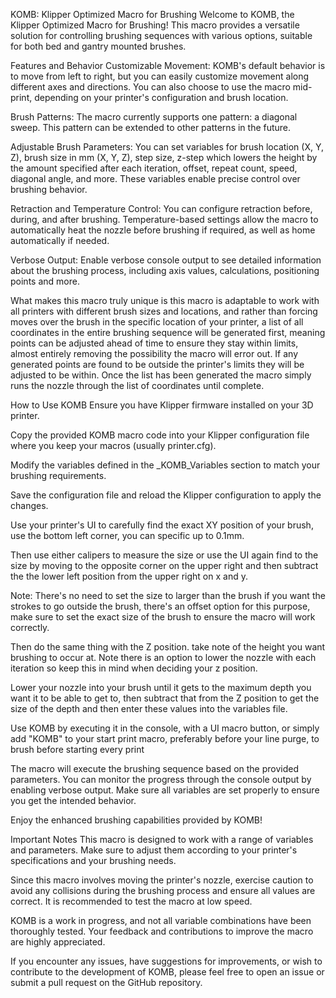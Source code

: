 KOMB: Klipper Optimized Macro for Brushing
Welcome to KOMB, the Klipper Optimized Macro for Brushing! This macro provides a versatile solution for controlling brushing sequences with various options, suitable for both bed and gantry mounted brushes.

Features and Behavior
Customizable Movement: KOMB's default behavior is to move from left to right, but you can easily customize movement along different axes and directions. You can also choose to use the macro mid-print, depending on your printer's configuration and brush location.

Brush Patterns: The macro currently supports one pattern: a diagonal sweep. This pattern can be extended to other patterns in the future.

Adjustable Brush Parameters: You can set variables for brush location (X, Y, Z), brush size in mm (X, Y, Z), step size, z-step which lowers the height by the amount specified after each iteration, offset, repeat count, speed, diagonal angle, and more. These variables enable precise control over brushing behavior.

Retraction and Temperature Control: You can configure retraction before, during, and after brushing. Temperature-based settings allow the macro to automatically heat the nozzle before brushing if required, as well as home automatically if needed. 

Verbose Output: Enable verbose console output to see detailed information about the brushing process, including axis values, calculations, positioning points and more. 

What makes this macro truly unique is this macro is adaptable to work with all printers with different brush sizes and locations, and rather than forcing moves over the brush in the specific location of your printer, a list of all coordinates in the entire brushing sequence will be generated first, meaning points can be adjusted ahead of time to ensure they stay within limits, almost entirely removing the possibility the macro will error out. If any generated points are found to be outside the printer's limits they will be adjusted to be within. Once the list has been generated the macro simply runs the nozzle through the list of coordinates until complete. 

How to Use KOMB
Ensure you have Klipper firmware installed on your 3D printer.

Copy the provided KOMB macro code into your Klipper configuration file where you keep your macros (usually printer.cfg).

Modify the variables defined in the _KOMB_Variables section to match your brushing requirements.

Save the configuration file and reload the Klipper configuration to apply the changes.

Use your printer's UI to carefully find the exact XY position of your brush, use the bottom left corner, you can specific up to 0.1mm. 

Then use either calipers to measure the size or use the UI again find to the size by moving to the opposite corner on the upper right and then subtract the the lower left position from the upper right on x and y. 

Note: There's no need to set the size to larger than the brush if you want the strokes to go outside the brush, there's an offset option for this purpose, make sure to set the exact size of the brush to ensure the macro will work correctly.

Then do the same thing with the Z position. take note of the height you want brushing to occur at. Note there is an option to lower the nozzle with each iteration so keep this in mind when deciding your z position. 

Lower your nozzle into your brush until it gets to the maximum depth you want it to be able to get to, then subtract that from the Z position to get the size of the depth and then enter these values into the variables file.

Use KOMB by executing it in the console, with a UI macro button, or simply add "KOMB" to your start print macro, preferably before your line purge, to brush before starting every print

The macro will execute the brushing sequence based on the provided parameters. You can monitor the progress through the console output by enabling verbose output. Make sure all variables are set properly to ensure you get the intended behavior. 

Enjoy the enhanced brushing capabilities provided by KOMB!

Important Notes
This macro is designed to work with a range of variables and parameters. Make sure to adjust them according to your printer's specifications and your brushing needs.

Since this macro involves moving the printer's nozzle, exercise caution to avoid any collisions during the brushing process and ensure all values are correct. It is recommended to test the macro at low speed.

KOMB is a work in progress, and not all variable combinations have been thoroughly tested. Your feedback and contributions to improve the macro are highly appreciated.

If you encounter any issues, have suggestions for improvements, or wish to contribute to the development of KOMB, please feel free to open an issue or submit a pull request on the GitHub repository.
